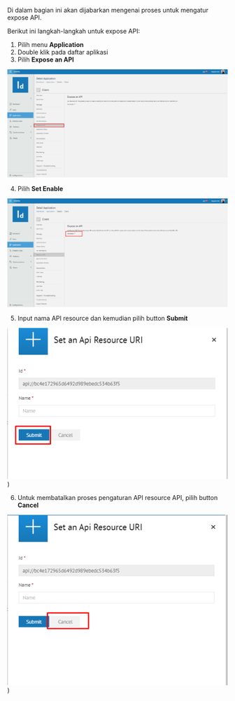 Di dalam bagian ini akan dijabarkan mengenai proses untuk mengatur expose API.

Berikut ini langkah-langkah untuk expose API:

1. Pilih menu **Application**
2. Double klik pada daftar aplikasi
3. Pilih **Expose an API**

![Gambar](_static/Gambar3.5.6.1_1.png/?sanitize=true)

4. Pilih **Set Enable**

![Gambar](_static/Gambar3.5.6.1_2.png/?sanitize=true)

5. Input nama API resource dan kemudian pilih button **Submit**

![Gambar](_static/Gambar3.5.6.1_3.png/?sanitize=true))

6. Untuk membatalkan proses pengaturan API resource API, pilih button **Cancel**

![Gambar](_static/Gambar3.5.6.1_4.png/?sanitize=true))